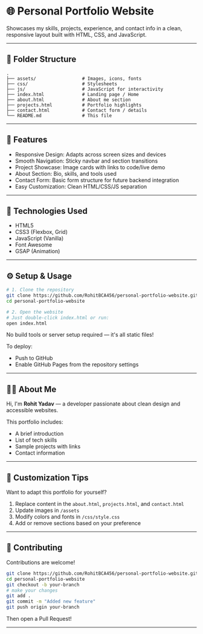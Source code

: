 # 🌐 Personal Portfolio Website

Showcases my skills, projects, experience, and contact info in a clean, responsive layout built with HTML, CSS, and JavaScript.

---

## 📁 Folder Structure

```
.
├── assets/                 # Images, icons, fonts
├── css/                    # Stylesheets
├── js/                     # JavaScript for interactivity
├── index.html              # Landing page / Home
├── about.html              # About me section
├── projects.html           # Portfolio highlights
├── contact.html            # Contact form / details
└── README.md               # This file
```

---

## 🚀 Features

- Responsive Design: Adapts across screen sizes and devices
- Smooth Navigation: Sticky navbar and section transitions
- Project Showcase: Image cards with links to code/live demo
- About Section: Bio, skills, and tools used
- Contact Form: Basic form structure for future backend integration
- Easy Customization: Clean HTML/CSS/JS separation

---

## 🧩 Technologies Used

- HTML5
- CSS3 (Flexbox, Grid)
- JavaScript (Vanilla)
- Font Awesome
- GSAP (Animation) 

---

## ⚙️ Setup & Usage

```bash
# 1. Clone the repository
git clone https://github.com/RohitBCA456/personal-portfolio-website.git
cd personal-portfolio-website

# 2. Open the website
# Just double-click index.html or run:
open index.html
```

No build tools or server setup required — it's all static files!

To deploy:
- Push to GitHub
- Enable GitHub Pages from the repository settings

---

## 👨‍💻 About Me

Hi, I'm **Rohit Yadav** — a developer passionate about clean design and accessible websites.

This portfolio includes:
- A brief introduction
- List of tech skills
- Sample projects with links
- Contact information

---

## 📌 Customization Tips

Want to adapt this portfolio for yourself?

1. Replace content in the `about.html`, `projects.html`, and `contact.html`
2. Update images in `/assets`
3. Modify colors and fonts in `/css/style.css`
4. Add or remove sections based on your preference

---

## 🤝 Contributing

Contributions are welcome!

```bash
git clone https://github.com/RohitBCA456/personal-portfolio-website.git
cd personal-portfolio-website
git checkout -b your-branch
# make your changes
git add .
git commit -m "Added new feature"
git push origin your-branch
```

Then open a Pull Request!

---
